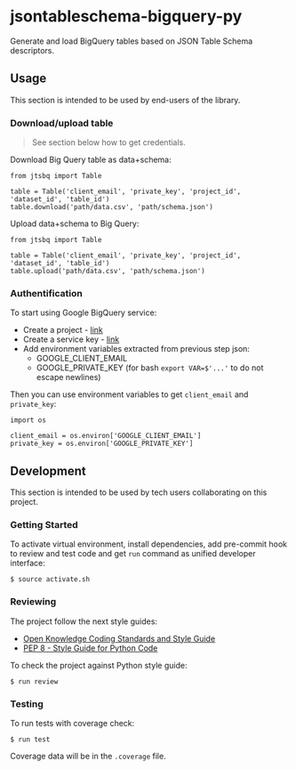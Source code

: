 # jsontableschema-bigquery-py

Generate and load BigQuery tables based on JSON Table Schema descriptors.

## Usage

This section is intended to be used by end-users of the library.

### Download/upload table

> See section below how to get credentials.

Download Big Query table as data+schema:

```
from jtsbq import Table

table = Table('client_email', 'private_key', 'project_id', 'dataset_id', 'table_id')
table.download('path/data.csv', 'path/schema.json')
```

Upload data+schema to Big Query:

```
from jtsbq import Table

table = Table('client_email', 'private_key', 'project_id', 'dataset_id', 'table_id')
table.upload('path/data.csv', 'path/schema.json')
```

### Authentification

To start using Google BigQuery service:
- Create a project - [link](https://console.developers.google.com/home/dashboard)
- Create a service key - [link](https://console.developers.google.com/apis/credentials)
- Add environment variables extracted from previous step json:
    - GOOGLE_CLIENT_EMAIL
    - GOOGLE_PRIVATE_KEY (for bash `export VAR=$'...'` to do not escape newlines)

Then you can use environment variables to get `client_email` and `private_key`:

```
import os

client_email = os.environ['GOOGLE_CLIENT_EMAIL']
private_key = os.environ['GOOGLE_PRIVATE_KEY']
```

## Development

This section is intended to be used by tech users collaborating
on this project.

### Getting Started

To activate virtual environment, install
dependencies, add pre-commit hook to review and test code
and get `run` command as unified developer interface:

```
$ source activate.sh
```

### Reviewing

The project follow the next style guides:
- [Open Knowledge Coding Standards and Style Guide](https://github.com/okfn/coding-standards)
- [PEP 8 - Style Guide for Python Code](https://www.python.org/dev/peps/pep-0008/)

To check the project against Python style guide:

```
$ run review
```

### Testing

To run tests with coverage check:

```
$ run test
```

Coverage data will be in the `.coverage` file.
